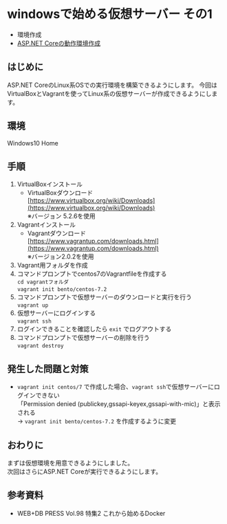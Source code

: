 # windowsで始める仮想サーバー その1
- 環境作成
- [ASP.NET Coreの動作環境作成](https://github.com/kazenetu/blog-reports/tree/master/reports/17-dotnetTestCentOS2)

## はじめに
ASP.NET CoreのLinux系OSでの実行環境を構築できるようにします。
今回はVirtualBoxとVagrantを使ってLinux系の仮想サーバーが作成できるようにします。

## 環境
Windows10 Home  

## 手順
1. VirtualBoxインストール
   - VirtualBoxダウンロード  
    [https://www.virtualbox.org/wiki/Downloads](https://www.virtualbox.org/wiki/Downloads)  
    ※バージョン 5.2.6を使用
1. Vagrantインストール
   - Vagrantダウンロード  
    [https://www.vagrantup.com/downloads.html](https://www.vagrantup.com/downloads.html)  
    ※バージョン2.0.2を使用
1. Vagrant用フォルダを作成
1. コマンドプロンプトでcentos7のVagrantfileを作成する  
```cd vagrantフォルダ```  
```vagrant init bento/centos-7.2```
1. コマンドプロンプトで仮想サーバーのダウンロードと実行を行う  
```vagrant up```  
1. 仮想サーバーにログインする  
```vagrant ssh```
1. ログインできることを確認したら ```exit``` でログアウトする
1. コマンドプロンプトで仮想サーバーの削除を行う  
```vagrant destroy```  

## 発生した問題と対策
- ```vagrant init centos/7``` で作成した場合、```vagrant ssh```で仮想サーバーにログインできない  
「Permission denied (publickey,gssapi-keyex,gssapi-with-mic)」と表示される  
→ ```vagrant init bento/centos-7.2``` を作成するように変更

## おわりに
まずは仮想環境を用意できるようにしました。  
次回はさらにASP.NET Coreが実行できるようにします。

## 参考資料
- WEB+DB PRESS Vol.98 特集2 これから始めるDocker

